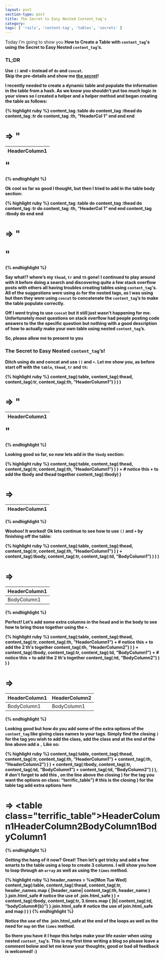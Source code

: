 ```yaml
---
layout: post
section-type: post
title: The Secret to Easy Nested Content_tag's
category:
tags: [ 'rails', 'content-tag', 'tables', 'secrets' ]
---
```


Today I’m going to show you <strong>How to Create a Table with <code>content_tag</code>'s using the Secret to Easy Nested <code>content_tag</code>‘s.

### TL;DR
Use <code>()</code> and <code>+</code> instead of <code>do</code> and <code>concat</code>.
<br />
Skip the pre-details and show me <a href="#the-secret">the secret</a>!

I recently needed to create a dynamic table and populate the information in the table from a hash. As we know you shouldn’t put too much logic in your views so I created a helper and a helper method and began creating the table as follows:

{% highlight ruby %}
content_tag :table do
  content_tag :thead do
    content_tag :tr do
      content_tag :th, “HeaderCol 1”
    end
  end
end
# => "<table><thead><tr><th>HeaderColumn1</th></tr></thead></table>"
{% endhighlight %}

Ok cool so far so good I thought, but then I tried to add in the table body section:

{% highlight ruby %}
content_tag :table do
  content_tag :thead do
    content_tag :tr do
      content_tag :th, “HeaderCol 1”
    end
  end
  content_tag :tbody do
  end
end
# => "<table><tbody></tbody></table>"
{% endhighlight %}

Say what!? where’s my <code>thead</code>, <code>tr</code> and <code>th</code> gone! I continued to play around with it before doing a search and discovering quite a few stack overflow posts with others all having troubles creating tables using <code>content_tag</code>'s. All of the suggestions were using <code>do</code> for the nested tags, as I was using but then they were using <code>concat</code> to concatenate the <code>content_tag</code>’s to make the table populate correctly.

Off I went trying to use <code>concat</code> but it still just wasn't happening for me. Unfortunately most questions on stack overflow had people posting code answers to the the specific question but nothing with a good description of how to actually make your own table using nested <code>content_tag</code>’s.

<span id="the-secret">So, please allow me to present to you</span>

### The Secret to Easy Nested <code>content_tag</code>’s!

Ditch using do and concat and use <code>()</code> and <code>+</code>.
Let me show you, as before start off with the <code>table</code>, <code>thead</code>, <code>tr</code> and <code>th</code>:

{% highlight ruby %}
content_tag(:table,
  content_tag(:thead,
    content_tag(:tr,
      content_tag(:th, “HeaderColumn1”)
    )
  )
)
# => "<table><thead><tr><th>HeaderColumn1</th></tr></thead></table>"
{% endhighlight %}

Looking good so far, so now lets add in the <code>tbody</code> section:

{% highlight ruby %}
content_tag(:table,
  content_tag(:thead,
    content_tag(:tr,
      content_tag(:th, “HeaderColumn1”)
    )
  ) + # notice this + to add the tbody and thead together
  content_tag(:tbody)
)
# => <table><thead><tr><th>HeaderColumn1</th></tr></thead><tbody></tbody></table>
{% endhighlight %}

Woohoo! It worked! Ok lets continue to see how to use <code>()</code> and <code>+</code> by finishing off the table:

{% highlight ruby %}
content_tag(:table,
  content_tag(:thead,
    content_tag(:tr,
      content_tag(:th, “HeaderColumn1”)
    )
  ) +
  content_tag(:tbody,
    content_tag(:tr,
      content_tag(:td, “BodyColumn1”)
    )
  )
)
# => <table><thead><tr><th>HeaderColumn1</th></tr></thead><tbody><tr><td>BodyColumn1</td></tr></tbody></table>
{% endhighlight %}

Perfect! Let’s add some extra columns in the head and in the body to see how to bring those together using the <code>+</code>.

{% highlight ruby %}
content_tag(:table,
  content_tag(:thead,
    content_tag(:tr,
      content_tag(:th, “HeaderColumn1”) + # notice this + to add the 2 th's together
      content_tag(:th, “HeaderColumn2”)
    )
  ) +
  content_tag(:tbody,
    content_tag(:tr,
      content_tag(:td, “BodyColumn1”) + # notice this + to add the 2 th's together
      content_tag(:td, “BodyColumn2”)
    )
  )
)
# => <table><thead><tr><th>HeaderColumn1</th><th>HeaderColumn2</th></tr></thead><tbody><tr><td>BodyColumn1</td><td>BodyColumn1</td></tr></tbody></table>
{% endhighlight %}

Looking good but how do you add some of the extra options of the <code>content_tag</code> like giving class names to your tags. Simply find the closing <code>)</code> for the tag you wish to add the class, add the class and at the end of the line above add a <code>,</code>
Like so:

{% highlight ruby %}
content_tag(:table,
  content_tag(:thead,
    content_tag(:tr,
      content_tag(:th, “HeaderColumn1”) +
      content_tag(:th, “HeaderColumn2”)
    )
  ) +
  content_tag(:tbody,
    content_tag(:tr,
      content_tag(:td, “BodyColumn1”) +
      content_tag(:td, “BodyColumn2”)
    )
  ), # don't forget to add this , on the line above the closing ) for the tag you want the options on
class: “terrific_table”) # this is the closing ) for the table tag add extra options here
# => <table class=\"terrific_table\"><thead><tr><th>HeaderColumn1</th><th>HeaderColumn2</th></tr></thead><tbody><tr><td>BodyColumn1</td><td>BodyColumn1</td></tr></tbody></table>
{% endhighlight %}

Getting the hang of it now? Great! Then let’s get tricky and add a few smarts to the table using a loop to create 3 columns. I will show you how to loop through an <code>array</code> as well as using the <code>times</code> method.

{% highlight ruby %}
header_names = %w[Mon Tue Wed]
content_tag(:table,
  content_tag(:thead,
    content_tag(:tr,
      header_names.map { |header_name| content_tag(:th, header_name ) }.join.html_safe # notice the use of .join.html_safe
    )
  ) +
  content_tag(:tbody,
    content_tag(:tr,
      3.times.map { |b| content_tag(:td, “bodyColumn#{b}”) }.join.html_safe # notice the use of join.html_safe and map
    )
  )
)
{% endhighlight %}

Notice the use of the .join.html_safe at the end of the loops as well as the need for <code>map</code> on the <code>times</code> method.

So there you have it I hope this helps make your life easier when using nested <code>content_tag</code>'s. This is my first time writing a blog so please leave a comment below and let me know your thoughts; good or bad all feedback is welcomed! :)